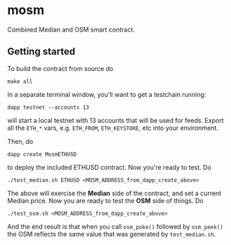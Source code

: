 # mosm
Combined Median and OSM smart contract.

## Getting started

To build the contract from source do

```
make all
```

In a separate terminal window, you'll want to get a testchain running:

```
dapp testnet --accounts 13
```

will start a local testnet with 13 accounts that will be used for feeds. Export all the `ETH_*` vars, e.g. `ETH_FROM`, `ETH_KEYSTORE`, etc into your environment.

Then, do

```
dapp create MosmETHUSD
```

to deploy the included ETHUSD contract. Now you're ready to test. Do

```
./test_median.sh ETHUSD <MOSM_ADDRESS_from_dapp_create_above>
```

The above will exercise the **Median** side of the contract, and set a current Median price. Now you are ready to test the **OSM** side of things. Do

```
./test_osm.sh <MOSM_ADDRESS_from_dapp_create_above>
```

And the end result is that when you call `osm_poke()` followed by `osm_peek()` the OSM reflects the same value that was generated by `test_median.sh`.


